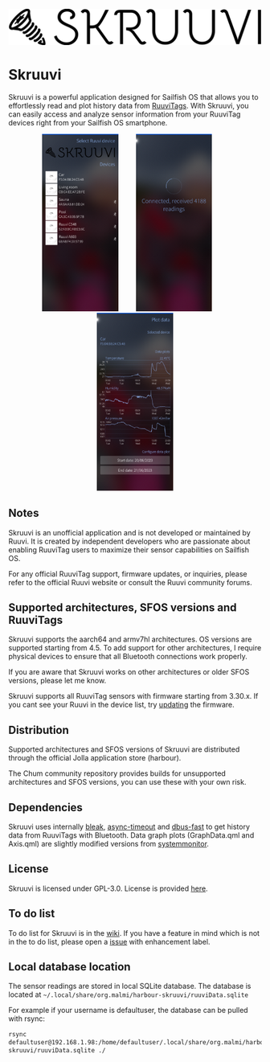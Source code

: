 ![Skruuvi](qml/pages/images/skruuvi-logo.png?raw=true)

# Skruuvi

Skruuvi is a powerful application designed for Sailfish OS that allows you to effortlessly read and plot history data from [RuuviTags](https://ruuvi.com/). With Skruuvi, you can easily access and analyze sensor information from your RuuviTag devices right from your Sailfish OS smartphone.

<p align="center">
    <img alt="Select device" src="./screenshots/select_device.png?" width="30%"> &nbsp; &nbsp; &nbsp; &nbsp;
    <img alt="Fetch data" src="./screenshots/fetch_data.png?" width="30%"> &nbsp; &nbsp; &nbsp; &nbsp;
    <img alt="Plot data" src="./screenshots/plot_data.png?" width="30%">
</p>


## Notes

Skruuvi is an unofficial application and is not developed or maintained by Ruuvi. It is created by independent developers who are passionate about enabling RuuviTag users to maximize their sensor capabilities on Sailfish OS.

For any official RuuviTag support, firmware updates, or inquiries, please refer to the official Ruuvi website or consult the Ruuvi community forums.

## Supported architectures, SFOS versions and RuuviTags

Skruuvi supports the aarch64 and armv7hl architectures. OS versions are supported starting from 4.5. To add support for other architectures, I require physical devices to ensure that all Bluetooth connections work properly.

If you are aware that Skruuvi works on other architectures or older SFOS versions, please let me know.

Skruuvi supports all RuuviTag sensors with firmware starting from 3.30.x. If you cant see your Ruuvi in the device list, try [updating](https://ruuvi.com/software-update/) the firmware.

## Distribution

Supported architectures and SFOS versions of Skruuvi are distributed through the official Jolla application store (harbour).

The Chum community repository provides builds for unsupported architectures and SFOS versions, you can use these with your own risk.


## Dependencies

Skruuvi uses internally [bleak](https://github.com/hbldh/bleak), [async-timeout](https://github.com/aio-libs/async-timeout) and [dbus-fast](https://github.com/Bluetooth-Devices/dbus-fast) to get history data from RuuviTags with Bluetooth. Data graph plots (GraphData.qml and Axis.qml) are slightly modified versions from [systemmonitor](https://github.com/custodian/harbour-systemmonitor).

## License

Skruuvi is licensed under GPL-3.0. License is provided [here](LICENSE).

## To do list

To do list for Skruuvi is in the [wiki](https://github.com/miikasda/harbour-skruuvi/wiki/To-do-list). If you have a feature in mind which is not in the to do list, please open a [issue](https://github.com/miikasda/harbour-skruuvi/issues) with enhancement label.

## Local database location

The sensor readings are stored in local SQLite database. The database is located at `~/.local/share/org.malmi/harbour-skruuvi/ruuviData.sqlite`

For example if your username is defaultuser, the database can be pulled with rsync:

```
rsync defaultuser@192.168.1.98:/home/defaultuser/.local/share/org.malmi/harbour-skruuvi/ruuviData.sqlite ./
```

